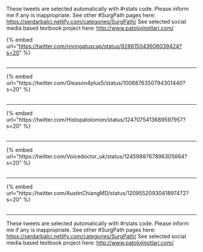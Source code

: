 

These tweets are selected automatically with #rstats code. Please inform me if any is inappropriate.
See other #SurgPath pages here: https://serdarbalci.netlify.com/categories/SurgPath/ 
See selected social media based textbook project here: http://www.patolojinotlari.com/

{% embed url="https://twitter.com/rovingatuscap/status/928615043608039424?s=20" %}<br>
<br>
<hr>
{% embed url="https://twitter.com/Gleason4plus5/status/1006876350794301440?s=20" %}<br>
<br>
<hr>
{% embed url="https://twitter.com/Histopatolomon/status/1247075413689597957?s=20" %}<br>
<br>
<hr>
{% embed url="https://twitter.com/Voicedoctor_uk/status/1245988767896305664?s=20" %}<br>
<br>
<hr>
{% embed url="https://twitter.com/AustinChiangMD/status/1209552093041897472?s=20" %}<br>
<br>
<hr>


These tweets are selected automatically with #rstats code. Please inform me if any is inappropriate.
See other #SurgPath pages here: https://serdarbalci.netlify.com/categories/SurgPath/ 
See selected social media based textbook project here: http://www.patolojinotlari.com/
